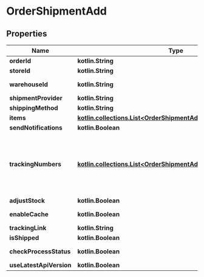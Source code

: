 
# OrderShipmentAdd

## Properties
| Name | Type | Description | Notes |
| ------------ | ------------- | ------------- | ------------- |
| **orderId** | **kotlin.String** | Defines the order for which the shipment will be created |  [optional] |
| **storeId** | **kotlin.String** | Store Id |  [optional] |
| **warehouseId** | **kotlin.String** | This parameter is used for selecting a warehouse where you need to set/modify a product quantity. |  [optional] |
| **shipmentProvider** | **kotlin.String** | Defines company name that provide tracking of shipment |  [optional] |
| **shippingMethod** | **kotlin.String** | Define shipping method |  [optional] |
| **items** | [**kotlin.collections.List&lt;OrderShipmentAddItemsInner&gt;**](OrderShipmentAddItemsInner.md) | Defines items in the order that will be shipped |  [optional] |
| **sendNotifications** | **kotlin.Boolean** | Send notifications to customer after shipment was created |  [optional] |
| **trackingNumbers** | [**kotlin.collections.List&lt;OrderShipmentAddTrackingNumbersInner&gt;**](OrderShipmentAddTrackingNumbersInner.md) | Defines shipment&#39;s tracking numbers that have to be added&lt;/br&gt; How set tracking numbers to appropriate carrier:&lt;ul&gt;&lt;li&gt;tracking_numbers[]&#x3D;a2c.demo1,a2c.demo2 - set default carrier&lt;/li&gt;&lt;li&gt;tracking_numbers[&lt;b&gt;carrier_id&lt;/b&gt;]&#x3D;a2c.demo - set appropriate carrier&lt;/li&gt;&lt;/ul&gt;To get the list of carriers IDs that are available in your store, use the &lt;a href &#x3D; \&quot;https://api2cart.com/docs/#/cart/CartInfo\&quot;&gt;cart.info&lt;/a &gt; method |  [optional] |
| **adjustStock** | **kotlin.Boolean** | This parameter is used for adjust stock. |  [optional] |
| **enableCache** | **kotlin.Boolean** | If the value is &#39;true&#39; and order exist in our cache, we will use order.info from cache to prepare shipment items. |  [optional] |
| **trackingLink** | **kotlin.String** | Defines custom tracking link |  [optional] |
| **isShipped** | **kotlin.Boolean** | Defines shipment&#39;s status |  [optional] |
| **checkProcessStatus** | **kotlin.Boolean** | Disable or enable check process status. Please note that the response will be slower due to additional requests to the store. |  [optional] |
| **useLatestApiVersion** | **kotlin.Boolean** | Use the latest platform API version |  [optional] |



